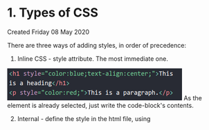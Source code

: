 # 1. Types of CSS
Created Friday 08 May 2020

There are three ways of adding styles, in order of precedence:

1. Inline CSS - style attribute. The most immediate one.

![](/assets/1_Types_of_CSS-image-1.png)
As the element is already selected, just write the code-block's contents.

2. Internal - define the style in the html file, using <style> tag in the head. Contents have selectors.

![](/assets/1_Types_of_CSS-image-2.png)

### The 3rd way, the most widely used - External CSS

* use a link tag. And as css is not an input, use href. It takes no input, so it is a closed tag.

	<link rel="stylesheet" type="text/css" href="style.css" >

![](/assets/1_Types_of_CSS-image-3.png)

* The CSS file contents are nothing but the content of the **style **tag.
* Each HTML file can have it's own styles.
* If we need multiple htmls to have the same style, we just link it to the same css.


Q) Why have a <style> sheet if we can add style to HTML:
A) There are many reasons for this:

1. Seperation of concerns, very very important in CS.
2. Multiple people might be working on the html. Integration will be quite difficult.
3. Reduces duplicacy.
4. Lets us get css files which are not saved on the server, or out computer. Like googlefonts etc. Which may be changing.


*****


* Internal and external styles are line order dependent.#main>p:nth-child(35)


